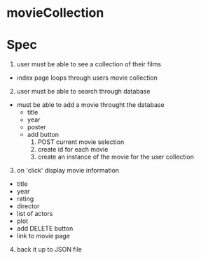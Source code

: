 # movieCollection

# Spec
1. user must be able to see a collection of their films
  - index page loops through users movie collection

2. user must be able to search through database
  - must be able to add a movie throught the database
    - title
    - year
    - poster 
    - add button
        1. POST current movie selection
        2. create id for each movie
        3. create an instance of the movie for the user collection

3. on 'click' display movie information
  - title
  - year
  - rating 
  - director
  - list of actors
  - plot
  - add DELETE button
  - link to movie page

4. back it up to JSON file
